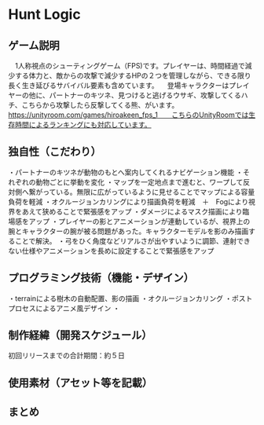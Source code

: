 # Hunt Logic
## ゲーム説明
　1人称視点のシューティングゲーム（FPS)です。プレイヤーは、時間経過で減少する体力と、敵からの攻撃で減少するHPの２つを管理しながら、できる限り長く生き延びるサバイバル要素も含めています。
　登場キャラクターはプレイヤーの他に、パートナーのキツネ、見つけると逃げるウサギ、攻撃してくるハチ、こちらから攻撃したら反撃してくる熊、がいます。
　https://unityroom.com/games/hiroakeen_fps_1　　こちらのUnityRoomでは生存時間によるランキングにも対応しています。

## 独自性（こだわり） 
・パートナーのキツネが動物のもとへ案内してくれるナビゲーション機能
・それぞれの動物ごとに挙動を変化
・マップを一定地点まで進むと、ワープして反対側へ繋がっている。無限に広がっているように見せることでマップによる容量負荷を軽減
・オクルージョンカリングにより描画負荷を軽減　＋　Fogにより視界をあえて狭めることで緊張感をアップ
・ダメージによるマスク描画により臨場感をアップ
・プレイヤーの影とアニメーションが連動しているが、視界上の腕とキャラクターの腕が被る問題があった。キャラクターモデルを影のみ描画することで解決。
・弓をひく角度などリアルさが出やすいように調節、連射できない仕様やアニメーションを長めに設定することで緊張感をアップ

## プログラミング技術（機能・デザイン） 
・terrainによる樹木の自動配置、影の描画
・オクルージョンカリング
・ポストプロセスによるアニメ風デザイン
・
## 制作経緯（開発スケジュール） 
初回リリースまでの合計期間：約５日
## 使用素材（アセット等を記載） 
## まとめ




